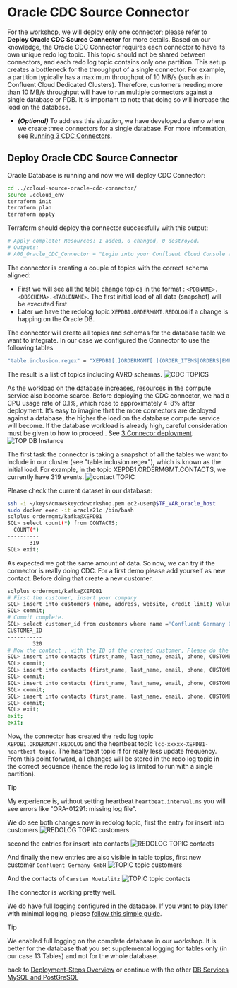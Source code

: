 # Oracle CDC Source Connector

For the workshop, we will deploy only one connector; please refer to **Deploy Oracle CDC Source Connector** for more details. Based on our knowledge, the Oracle CDC Connector requires each connector to have its own unique redo log topic. This topic should not be shared between connectors, and each redo log topic contains only one partition. This setup creates a bottleneck for the throughput of a single connector. For example, a partition typically has a maximum throughput of 10 MB/s (such as in Confluent Cloud Dedicated Clusters). Therefore, customers needing more than 10 MB/s throughput will have to run multiple connectors against a single database or PDB. It is important to note that doing so will increase the load on the database.

* ***(Optional)*** To address this situation, we have developed a demo where we create three connectors for a single database. For more information, see [Running 3 CDC Connectors](3connectors/README.md).

## Deploy Oracle CDC Source Connector

Oracle Database is running and now we will deploy CDC Connector:
   
```bash
cd ../ccloud-source-oracle-cdc-connector/
source .ccloud_env 
terraform init
terraform plan
terraform apply
```

Terraform should deploy the connector successfully with this output:

```bash
# Apply complete! Resources: 1 added, 0 changed, 0 destroyed.
# Outputs:
# A00_Oracle_CDC_Connector = "Login into your Confluent Cloud Console and check in your cluster if Oracle CDC Source Connector is running"
```

The connector is creating a couple of topics with the correct schema aligned:

* First we will see all the table change topics in the format : `<PDBNAME>.<DBSCHEMA>.<TABLENAME>`. The first initial load of all data (snapshot) will be executed first
* Later we have the redolog topic `XEPDB1.ORDERMGMT.REDOLOG` if a change is happing on the Oracle DB.

The connector will create all topics and schemas for the database table we want to integrate. In our case we configured the Connector to use the following tables

```bash
"table.inclusion.regex" = "XEPDB1[.]ORDERMGMT[.](ORDER_ITEMS|ORDERS|EMPLOYEES|PRODUCTS|CUSTOMERS|INVENTORIES|PRODUCT_CATEGORIES|CONTACTS|NOTES|WAREHOUSES|LOCATIONS|COUNTRIES|REGIONS)"
```

The result is a list of topics including AVRO schemas.
![CDC TOPICS](img/cdc_topics.png)

As the workload on the database increases, resources in the compute service also become scarce. Before deploying the CDC connector, we had a CPU usage rate of 0.1%, which rose to approximately 4-8% after deployment. It’s easy to imagine that the more connectors are deployed against a database, the higher the load on the database compute service will become. If the database workload is already high, careful consideration must be given to how to proceed.. See [3 Connecor deployment](3connectors/README.md).
![TOP DB Instance](img/top_db_instance.png)

The first task the connector is taking a snapshot of all the tables we want to include in our cluster (see "table.inclusion.regex"), which is known as the initial load. For example, in the topic XEPDB1.ORDERMGMT.CONTACTS, we currently have 319 events.
![contact TOPIC](img/topic_contact_319.png)

Please check the current dataset in our database:

```bash
ssh -i ~/keys/cmawskeycdcworkshop.pem ec2-user@$TF_VAR_oracle_host
sudo docker exec -it oracle21c /bin/bash
sqlplus ordermgmt/kafka@XEPDB1
SQL> select count(*) from CONTACTS;
  COUNT(*)
----------
       319
SQL> exit;
```

As expected we got the same amount of data. So now, we can try if the connector is really doing CDC.
For a first demo please add yourself as new contact. Before doing that create a new customer.

```bash
sqlplus ordermgmt/kafka@XEPDB1
# First the customer, insert your company
SQL> insert into customers (name, address, website, credit_limit) values ('Confluent Germany GmbH', 'Munich', 'www.confluent.de', 100000);
SQL> commit;
# Commit complete.
SQL> select customer_id from customers where name ='Confluent Germany GmbH';
CUSTOMER_ID
-----------
        320
# Now the contact , with the ID of the created customer, Please do the insert more than one time , e.g. 4 time. We will do a de-duplication later.    
SQL> insert into contacts (first_name, last_name, email, phone, CUSTOMER_ID) values ('Carsten', 'Muetzlitz', 'cmutzlitz@confluent.io', '030 43579888',320 );
SQL> commit;
SQL> insert into contacts (first_name, last_name, email, phone, CUSTOMER_ID) values ('Carsten', 'Muetzlitz', 'cmutzlitz@confluent.io', '030 43579888',320 );
SQL> commit;
SQL> insert into contacts (first_name, last_name, email, phone, CUSTOMER_ID) values ('Carsten', 'Muetzlitz', 'cmutzlitz@confluent.io', '030 43579888',320 );
SQL> commit;
SQL> insert into contacts (first_name, last_name, email, phone, CUSTOMER_ID) values ('Carsten', 'Muetzlitz', 'cmutzlitz@confluent.io', '030 43579888',320 );
SQL> commit;
SQL> exit;
exit;
exit;
```

Now, the connector has created the redo log topic `XEPDB1.ORDERMGMT.REDOLOG` and the heartbeat topic `lcc-xxxxx-XEPDB1-heartbeat-topic`. The heartbeat topic if for really less update frequency. From this point forward, all changes will be stored in the redo log topic in the correct sequence (hence the redo log is limited to run with a single partition). 

> [!TIP]
> My experience is, without setting heartbeat `heartbeat.interval.ms` you will see errors like "ORA-01291: missing log file".

We do see both changes now in redolog topic, first the entry for insert into customers
![ REDOLOG TOPIC customers](img/customerentry_redolog_topic.png)

second the entries for insert into contacts
![ REDOLOG TOPIC contacts](img/contactsentry_redolog_topic.png)

And finally the new entries are also visible in table topics, first new customer `Confluent Germany GmbH`
![ TOPIC topic customers](img/customer_topic.png)

And the contacts of `Carsten Muetzlitz`
![ TOPIC topic contacts](img/contacts_topic.png)

The connector is working pretty well.

We do have full logging configured in the database. If you want to play later with minimal logging, please [follow this simple guide](minimal_logging.md).

> [!TIP]
> We enabled full logging on the complete database in our workshop. It is better for the database that you set supplemental logging for tables only (in our case 13 Tables) and not for the whole database.

back to [Deployment-Steps Overview](../README.md) or continue with the other [DB Services MySQL and PostGreSQL](../mysql_postgres/Readme.md)